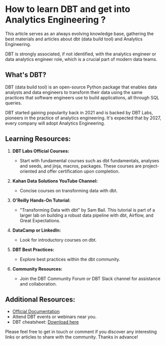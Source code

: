 # How to learn DBT and get into Analytics Engineering ?

This article serves as an always evolving knowledge base, gathering the best materials and articles about dbt (data build tool) and Analytics Engineering.

DBT is strongly associated, if not identified, with the analytics engineer or data analytics engineer role, which is a crucial part of modern data teams.

## What's DBT?

DBT (data build tool) is an open-source Python package that enables data analysts and data engineers to transform their data using the same practices that software engineers use to build applications, all through SQL queries.

DBT started gaining popularity back in 2021 and is backed by DBT Labs, pioneers in the practice of analytics engineering. It's expected that by 2027, every company will adopt Analytics Engineering.

## Learning Resources:

1. **DBT Labs Official Courses:**
   - Start with fundamental courses such as dbt fundamentals, analyses and seeds, and jinja, macros, packages. These courses are project-oriented and offer certification upon completion.

2. **Kahan Data Solutions YouTube Channel:**
   - Concise courses on transforming data with dbt.

3. **O'Reilly Hands-On Tutorial:**
   - "Transforming Data with dbt" by Sam Bail. This tutorial is part of a larger lab on building a robust data pipeline with dbt, Airflow, and Great Expectations.

4. **DataCamp or LinkedIn:**
   - Look for introductory courses on dbt.

5. **DBT Best Practices:**
   - Explore best practices within the dbt community.

6. **Community Resources:**
   - Join the DBT Community Forum or DBT Slack channel for assistance and collaboration.

## Additional Resources:

- [Official Documentation](https://docs.getdbt.com/)
- Attend DBT events or webinars near you.
- DBT cheatsheet: [Download here](https://github.com/bruno-szdl/cheatsheets/blob/main/dbt_cheat_sheet.pdf)

Please feel free to get in touch or comment if you discover any interesting links or articles to share with the community. Thanks in advance!